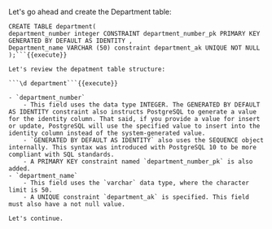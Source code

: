 

Let's go ahead and create the Department table:

```
CREATE TABLE department(
department_number integer CONSTRAINT department_number_pk PRIMARY KEY GENERATED BY DEFAULT AS IDENTITY ,
Department_name VARCHAR (50) constraint department_ak UNIQUE NOT NULL
);```{{execute}}

Let's review the depatment table structure:

```\d department```{{execute}}

- `department_number`
    - This field uses the data type INTEGER. The GENERATED BY DEFAULT AS IDENTITY constraint also instructs PostgreSQL to generate a value for the identity column. That said, if you provide a value for insert or update, PostgreSQL will use the specified value to insert into the identity column instead of the system-generated value.
    - `GENERATED BY DEFAULT AS IDENTITY` also uses the SEQUENCE object internally. This syntax was introduced with PostgreSQL 10 to be more compliant with SQL standards.
    - A PRIMARY KEY constraint named `department_number_pk` is also added.
- `department_name`
    - This field uses the `varchar` data type, where the character limit is 50.
    - A UNIQUE constraint `department_ak` is specified. This field must also have a not null value.

Let's continue.
